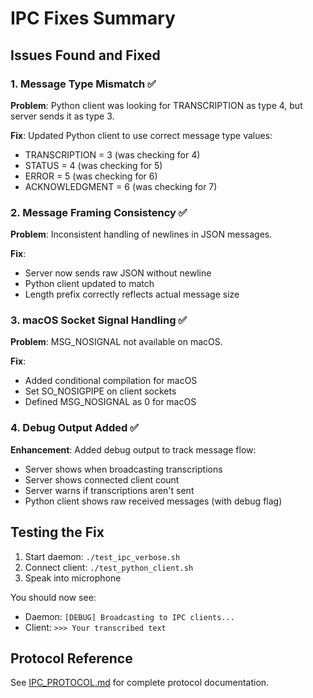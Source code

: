 # IPC Fixes Summary

## Issues Found and Fixed

### 1. Message Type Mismatch ✅
**Problem**: Python client was looking for TRANSCRIPTION as type 4, but server sends it as type 3.

**Fix**: Updated Python client to use correct message type values:
- TRANSCRIPTION = 3 (was checking for 4)
- STATUS = 4 (was checking for 5)
- ERROR = 5 (was checking for 6)
- ACKNOWLEDGMENT = 6 (was checking for 7)

### 2. Message Framing Consistency ✅
**Problem**: Inconsistent handling of newlines in JSON messages.

**Fix**: 
- Server now sends raw JSON without newline
- Python client updated to match
- Length prefix correctly reflects actual message size

### 3. macOS Socket Signal Handling ✅
**Problem**: MSG_NOSIGNAL not available on macOS.

**Fix**:
- Added conditional compilation for macOS
- Set SO_NOSIGPIPE on client sockets
- Defined MSG_NOSIGNAL as 0 for macOS

### 4. Debug Output Added ✅
**Enhancement**: Added debug output to track message flow:
- Server shows when broadcasting transcriptions
- Server shows connected client count
- Server warns if transcriptions aren't sent
- Python client shows raw received messages (with debug flag)

## Testing the Fix

1. Start daemon: `./test_ipc_verbose.sh`
2. Connect client: `./test_python_client.sh`
3. Speak into microphone

You should now see:
- Daemon: `[DEBUG] Broadcasting to IPC clients...`
- Client: `>>> Your transcribed text`

## Protocol Reference

See [IPC_PROTOCOL.md](IPC_PROTOCOL.md) for complete protocol documentation.
